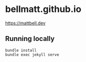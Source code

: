 # bellmatt.github.io

<https://mattbell.dev>

## Running locally

```
bundle install
bundle exec jekyll serve
```
